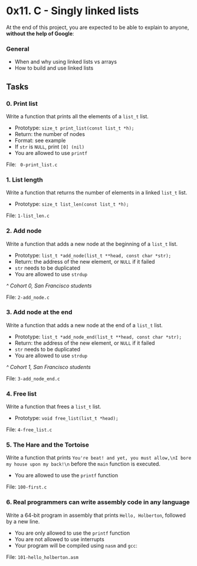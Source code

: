 <h1>0x11. C - Singly linked lists</h1>
<p>At the end of this project, you are expected to be able to explain to anyone, <strong>without the help of Google</strong>:</p>

<h3>General</h3>

<ul>
<li>When and why using linked lists vs arrays</li>
<li>How to build and use linked lists</li>
</ul>
<h2>Tasks</h2>
  <h3>
    0. Print list
  </h3>
  <p>Write a function that prints all the elements of a <code>list_t</code> list.</p>
<ul>
<li>Prototype: <code>size_t print_list(const list_t *h);</code></li>
<li>Return: the number of nodes</li>
<li>Format: see example</li>
<li>If <code>str</code> is <code>NULL</code>, print <code>[0] (nil)</code></li>
<li>You are allowed to use <code>printf</code></li>
</ul>
        <p>File: <code> 0-print_list.c</code></p>
  <h3>
    1. List length
  </h3>
  <p>Write a function that returns the number of elements in a linked <code>list_t</code> list.</p>
<ul>
<li>Prototype: <code>size_t list_len(const list_t *h);</code></li>
</ul>
        <p>File: <code>1-list_len.c</code></p>
  <h3>
    2. Add node
  </h3>
  <p>Write a function that adds a new node at the beginning of a <code>list_t</code> list.</p>
<ul>
<li>Prototype: <code>list_t *add_node(list_t **head, const char *str);</code></li>
<li>Return: the address of the new element, or <code>NULL</code> if it failed</li>
<li><code>str</code> needs to be duplicated</li>
<li>You are allowed to use <code>strdup</code></li>
</ul>
<p><em>^ Cohort 0, San Francisco students</em></p>
        <p>File: <code>2-add_node.c</code></p>
  <h3>
    3. Add node at the end
  </h3>
  <p>Write a function that adds a new node at the end of a <code>list_t</code> list.</p>
<ul>
<li>Prototype: <code>list_t *add_node_end(list_t **head, const char *str);</code></li>
<li>Return: the address of the new element, or <code>NULL</code> if it failed</li>
<li><code>str</code> needs to be duplicated</li>
<li>You are allowed to use <code>strdup</code></li>
</ul>
<p><em>^ Cohort 1, San Francisco students</em></p>
        <p>File: <code>3-add_node_end.c</code></p>
  <h3>
    4. Free list
  </h3>
  <p>Write a function that frees a <code>list_t</code> list.</p>
<ul>
<li>Prototype: <code>void free_list(list_t *head);</code></li>
</ul>
        <p>File: <code>4-free_list.c</code></p>
  <h3>
    5. The Hare and the Tortoise
  </h3>
<p>Write a function that prints <code>You&#39;re beat! and yet, you must allow,\nI bore my house upon my back!\n</code> before the <code>main</code> function is executed.</p>
<ul>
<li>You are allowed to use the <code>printf</code> function</li>
</ul>
        <p>File: <code>100-first.c</code></p>
  <h3>
    6. Real programmers can write assembly code in any language
  </h3>
  <p>Write a 64-bit program in assembly that prints <code>Hello, Holberton</code>, followed by a new line.</p>
<ul>
<li>You are only allowed to use the <code>printf</code> function</li>
<li>You are not allowed to use interrupts</li>
<li>Your program will be compiled using <code>nasm</code> and <code>gcc</code>:</li>
</ul>
        <p>File: <code>101-hello_holberton.asm</code></p>

